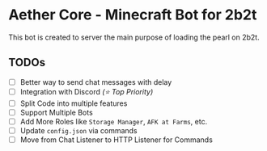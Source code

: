# Aether Core - Minecraft Bot for 2b2t

This bot is created to server the main purpose of loading the pearl on 2b2t.

## TODOs

- [ ] Better way to send chat messages with delay
- [ ] Integration with Discord _(⭐ Top Priority)_
- [ ] Split Code into multiple features
- [ ] Support Multiple Bots
- [ ] Add More Roles like `Storage Manager`, `AFK at Farms`, etc.
- [ ] Update `config.json` via commands
- [ ] Move from Chat Listener to HTTP Listener for Commands